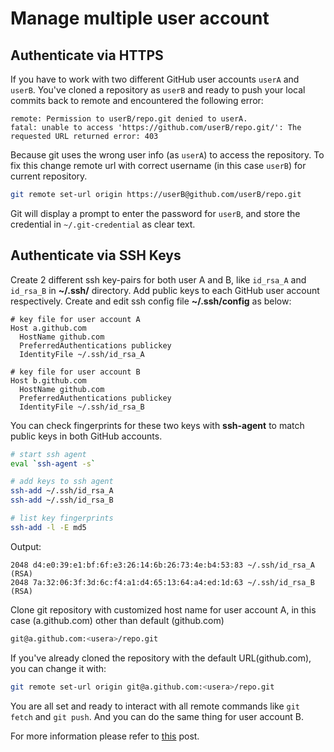 # Manage multiple user account

## Authenticate via HTTPS

If you have to work with two different GitHub user accounts `userA` and `userB`. You've cloned a repository as `userB`
and ready to push your local commits back to remote and encountered the following error:

```text
remote: Permission to userB/repo.git denied to userA.
fatal: unable to access 'https://github.com/userB/repo.git/': The requested URL returned error: 403
```

Because git uses the wrong user info (as `userA`) to access the repository.
To fix this change remote url with correct username (in this case `userB`) for current repository.

```bash
git remote set-url origin https://userB@github.com/userB/repo.git
```

Git will display a prompt to enter the password for `userB`, and store the credential in `~/.git-credential` as clear text.

## Authenticate via SSH Keys

Create 2 different ssh key-pairs for both user A and B, like `id_rsa_A` and `id_rsa_B` in **~/.ssh/** directory.
Add public keys to each GitHub user account respectively.
Create and edit ssh config file **~/.ssh/config** as below:

```textile
# key file for user account A
Host a.github.com
  HostName github.com
  PreferredAuthentications publickey
  IdentityFile ~/.ssh/id_rsa_A

# key file for user account B
Host b.github.com
  HostName github.com
  PreferredAuthentications publickey
  IdentityFile ~/.ssh/id_rsa_B
```

You can check fingerprints for these two keys with **ssh-agent** to match public keys in both GitHub accounts.

```bash
# start ssh agent
eval `ssh-agent -s`

# add keys to ssh agent
ssh-add ~/.ssh/id_rsa_A
ssh-add ~/.ssh/id_rsa_B

# list key fingerprints
ssh-add -l -E md5
```

Output:

```log
2048 d4:e0:39:e1:bf:6f:e3:26:14:6b:26:73:4e:b4:53:83 ~/.ssh/id_rsa_A (RSA)
2048 7a:32:06:3f:3d:6c:f4:a1:d4:65:13:64:a4:ed:1d:63 ~/.ssh/id_rsa_B (RSA)
```

Clone git repository with customized host name for user account A, in this case (a.github.com) other than default (github.com)

```bash
git@a.github.com:<usera>/repo.git
```

If you've already cloned the repository with the default URL(github.com), you can change it with:

```bash
git remote set-url origin git@a.github.com:<usera>/repo.git
```

You are all set and ready to interact with all remote commands like `git fetch` and `git push`. And you can do the same thing for user account B.

For more information please refer to [this](https://coderwall.com/p/7smjkq/multiple-ssh-keys-for-different-accounts-on-github-or-gitlab) post.
